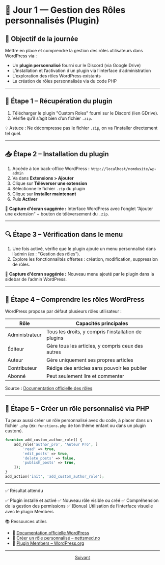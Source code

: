 # 📅 Jour 1 — Gestion des Rôles personnalisés (Plugin)

## 🎯 Objectif de la journée
Mettre en place et comprendre la gestion des rôles utilisateurs dans WordPress via :
- Un **plugin personnalisé** fourni sur le Discord (via Google Drive)
- L’installation et l’activation d’un plugin via l’interface d’administration
- L'exploration des rôles WordPress existants
- La création de rôles personnalisés via du code PHP

---

## 🔧 Étape 1 – Récupération du plugin

1. Télécharger le plugin "Custom Roles" fourni sur le Discord (lien GDrive).
2. Vérifie qu’il s’agit bien d’un fichier `.zip`.

💡 Astuce : Ne décompresse pas le fichier `.zip`, on va l’installer directement tel quel.

---

## 📥 Étape 2 – Installation du plugin

1. Accède à ton back-office WordPress : `http://localhost/nomdusite/wp-admin`
2. Va dans **Extensions > Ajouter**
3. Clique sur **Téléverser une extension**
4. Sélectionne le fichier `.zip` du plugin
5. Clique sur **Installer maintenant**
6. Puis **Activer**

📸 **Capture d'écran suggérée :** Interface WordPress avec l’onglet “Ajouter une extension” + bouton de téléversement du `.zip`.

---

## 🔍 Étape 3 – Vérification dans le menu

1. Une fois activé, vérifie que le plugin ajoute un menu personnalisé dans l’admin (ex : "Gestion des rôles").
2. Explore les fonctionnalités offertes : création, modification, suppression de rôles.

📸 **Capture d'écran suggérée :** Nouveau menu ajouté par le plugin dans la sidebar de l’admin WordPress.

---

## 👥 Étape 4 – Comprendre les rôles WordPress

WordPress propose par défaut plusieurs rôles utilisateur :

| Rôle             | Capacités principales                          |
|------------------|-------------------------------------------------|
| Administrateur   | Tous les droits, y compris l'installation de plugins |
| Éditeur          | Gère tous les articles, y compris ceux des autres |
| Auteur           | Gère uniquement ses propres articles            |
| Contributeur     | Rédige des articles sans pouvoir les publier    |
| Abonné           | Peut seulement lire et commenter                |

Source : [Documentation officielle des rôles](https://wordpress.org/documentation/article/roles-and-capabilities/)

---

## 🧪 Étape 5 – Créer un rôle personnalisé via PHP

Tu peux aussi créer un rôle personnalisé avec du code, à placer dans un fichier `.php` (ex: `functions.php` de ton thème enfant ou dans un plugin custom).

```php
function add_custom_author_role() {
    add_role('author_pro', 'Auteur Pro', [
        'read' => true,
        'edit_posts' => true,
        'delete_posts' => false,
        'publish_posts' => true,
    ]);
}
add_action('init', 'add_custom_author_role');
```

---

✅ Résultat attendu

✅ Plugin installé et activé
✅ Nouveau rôle visible ou créé
✅ Compréhension de la gestion des permissions
✅ (Bonus) Utilisation de l’interface visuelle avec le plugin Members

📚 Ressources utiles

* 🔗 [Documentation officielle WordPress](https://wordpress.org/documentation/)
* 🔗 [Créer un rôle personnalisé – nettsmed.no](https://nettsmed.no/creating-custom-user-role-inwordpress/#example-1-adding-a-author-pro-custom-user-role-in-word-press)
* 🔗 [Plugin Members – WordPress.org](https://wordpress.org/plugins/members/)

---

<p align="center">
  <a href="customJs-et-CSS.md">Suivant</a>
</p>
